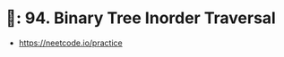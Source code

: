 # 📄: 94. Binary Tree Inorder Traversal

<!-- - (0_asdf) :- https://github.com/withrvr/DSA-Final-450-Sheet -->
<!-- - level 1 day 0:- https://leetcode.com/study-plan/leetcode-75/ -->
- https://neetcode.io/practice
<!-- - https://www.techinterviewhandbook.org/grind75?weeks=26&hours=40 -->

